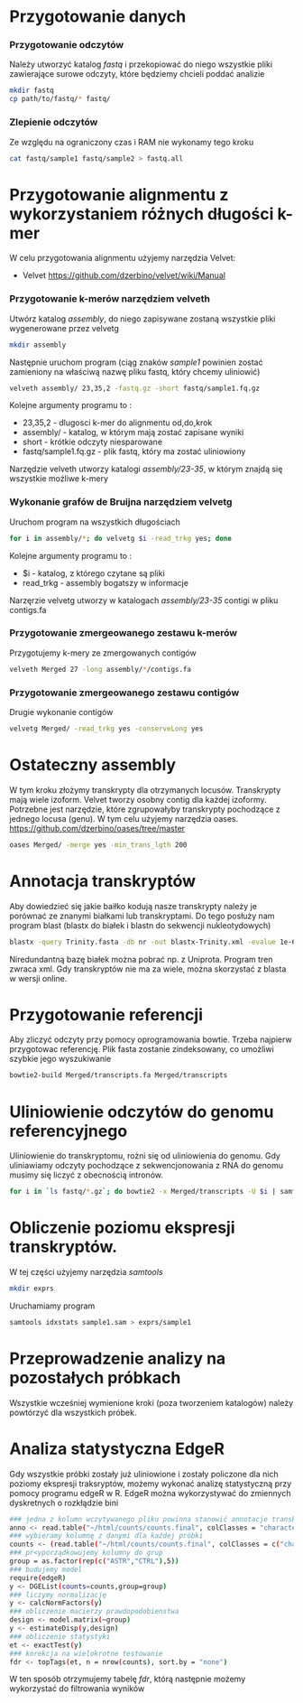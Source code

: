 # Przygotowanie danych
### Przygotowanie odczytów
Należy utworzyć katalog *fastq* i przekopiować do niego wszystkie pliki zawierające surowe odczyty, które będziemy chcieli poddać analizie
```sh
mkdir fastq
cp path/to/fastq/* fastq/
```

### Zlepienie odczytów
Ze względu na ograniczony czas i RAM nie wykonamy tego kroku
```sh
cat fastq/sample1 fastq/sample2 > fastq.all
```

# Przygotowanie alignmentu z wykorzystaniem różnych długości k-mer
W celu przygotowania alignmentu użyjemy narzędzia Velvet:
* Velvet https://github.com/dzerbino/velvet/wiki/Manual


### Przygotowanie k-merów narzędziem velveth
Utwórz katalog *assembly*, do niego zapisywane zostaną wszystkie pliki wygenerowane przez velvetg
```sh
mkdir assembly
```
Następnie uruchom program (ciąg znaków *sample1* powinien zostać zamieniony na właściwą nazwę pliku fastq, który chcemy uliniowić)
```sh
velveth assembly/ 23,35,2 -fastq.gz -short fastq/sample1.fq.gz
```
Kolejne argumenty programu to :

* 23,35,2 - dlugosci k-mer do alignmentu od,do,krok
* assembly/ - katalog, w którym mają zostać zapisane wyniki
* short - krótkie odczyty niesparowane
* fastq/sample1.fq.gz - plik fastq, który ma zostać uliniowiony

Narzędzie velveth utworzy katalogi *assembly/23-35*, w którym znajdą się wszystkie możliwe k-mery

### Wykonanie grafów de Bruijna narzędziem velvetg
Uruchom program na wszystkich długościach
```sh
for i in assembly/*; do velvetg $i -read_trkg yes; done
```
Kolejne argumenty programu to :

* $i - katalog, z którego czytane są pliki
* read_trkg - assembly bogatszy w informacje

Narzęrzie velvetg utworzy w katalogach *assembly/23-35* contigi w pliku contigs.fa

### Przygotowanie zmergeowanego zestawu k-merów
Przygotujemy k-mery ze zmergowanych contigów 
```sh
velveth Merged 27 -long assembly/*/contigs.fa
```

### Przygotowanie zmergeowanego zestawu contigów
Drugie wykonanie contigów 
```sh
velvetg Merged/ -read_trkg yes -conserveLong yes
```

# Ostateczny assembly
W tym kroku złożymy transkrypty dla otrzymanych locusów. Transkrypty mają wiele izoform. Velvet tworzy osobny contig dla każdej izoformy. Potrzebne jest narzędzie, które zgrupowałyby transkrypty pochodzące z jednego locusa (genu). W tym celu użyjemy narzędzia oases. https://github.com/dzerbino/oases/tree/master
```sh
oases Merged/ -merge yes -min_trans_lgth 200
```

# Annotacja transkryptów
Aby dowiedzieć się jakie baiłko kodują nasze transkrypty należy je porównać ze znanymi białkami lub transkryptami. Do tego posłuży nam program blast (blastx do białek i blastn do sekwencji nukleotydowych)
```sh
blastx -query Trinity.fasta -db nr -out blastx-Trinity.xml -evalue 1e-6 -num_threads 24 -max_target_seqs 1 -outfmt 
```

Niredundantną bazę białek można pobrać np. z Uniprota. Program tren zwraca xml. Gdy transkryptów nie ma za wiele, można skorzystać z blasta w wersji online.

# Przygotowanie referencji
Aby zliczyć odczyty przy pomocy oprogramowania bowtie. Trzeba najpierw przygotowac referencję. Plik fasta zostanie zindeksowany, co umożliwi szybkie jego wyszukiwanie
```sh
bowtie2-build Merged/transcripts.fa Merged/transcripts
```

# Uliniowienie odczytów do genomu referencyjnego
Uliniowienie do transkryptomu, rożni się od uliniowienia do genomu. Gdy uliniawiamy odczyty pochodzące z sekwencjonowania z RNA do genomu musimy się liczyć z obecnością intronów.

```sh
for i in `ls fastq/*.gz`; do bowtie2 -x Merged/transcripts -U $i | samtools view -bS - | samtools sort - > $i.bam; samtools index $i.bam; done; mkdir bowtie; mv fastq/*.bam* bowtie/
```

# Obliczenie poziomu ekspresji transkryptów.
W tej części użyjemy narzędzia *samtools*
```sh 
mkdir exprs
```
Uruchamiamy program
```sh
samtools idxstats sample1.sam > exprs/sample1
```

# Przeprowadzenie analizy na pozostałych próbkach
Wszystkie wcześniej wymienione kroki (poza tworzeniem katalogów) należy powtórzyć dla wszystkich próbek.

# Analiza statystyczna EdgeR
Gdy wszystkie próbki zostały już uliniowione i zostały policzone dla nich poziomy ekspresji traksryptów, możemy wykonać analizę statystyczną przy pomocy programu edgeR w R. EdgeR można wykorzystywać do zmiennych dyskretnych o rozkłądzie bini

```sh
### jedna z kolumn wczytywanego pliku powinna stanowić annotacje transkryptów
anno <- read.table("~/html/counts/counts.final", colClasses = "character")[,1]
### wybieramy kolumnę z danymi dla każdej próbki
counts <- (read.table("~/html/counts/counts.final", colClasses = c("character",rep("numeric",10)))[,2:11])
### pr<yporządkowujemy kolumny do grup
group = as.factor(rep(c("ASTR","CTRL"),5))
### budujemy model
require(edgeR)
y <- DGEList(counts=counts,group=group)
### liczymy normalizację
y <- calcNormFactors(y)
### obliczenie macierzy prawdopodobienstwa
design <- model.matrix(~group)
y <- estimateDisp(y,design)
### obliczenie statystyki
et <- exactTest(y)
### korekcja na wielokrotne testowanie
fdr <- topTags(et, n = nrow(counts), sort.by = "none")
```
W ten sposób otrzymujemy tabelę *fdr*, którą następnie możemy wykorzystać do filtrowania wyników
